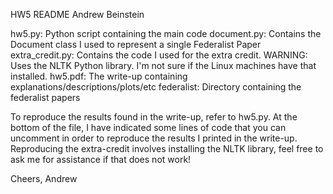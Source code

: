 HW5 README
Andrew Beinstein

hw5.py: Python script containing the main code
document.py: Contains the Document class I used to represent a single Federalist Paper
extra_credit.py: Contains the code I used for the extra credit. WARNING: Uses the NLTK Python
library. I'm not sure if the Linux machines have that installed. 
hw5.pdf: The write-up containing explanations/descriptions/plots/etc
federalist: Directory containing the federalist papers

To reproduce the results found in the write-up, refer to hw5.py. At the bottom of the file,
I have indicated some lines of code that you can uncomment in order to reproduce the results
I printed in the write-up. Reproducing the extra-credit involves installing the NLTK library, 
feel free to ask me for assistance if that does not work! 

Cheers,
Andrew
